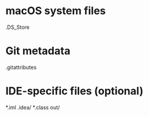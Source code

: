 # macOS system files
.DS_Store

# Git metadata
.gitattributes

# IDE-specific files (optional)
*.iml
.idea/
*.class
out/
